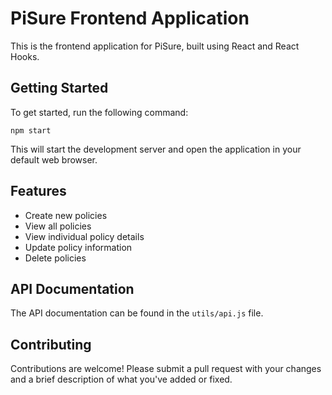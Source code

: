 # PiSure Frontend Application

This is the frontend application for PiSure, built using React and React Hooks.

## Getting Started

To get started, run the following command:

`npm start`

This will start the development server and open the application in your default web browser.

## Features

* Create new policies
* View all policies
* View individual policy details
* Update policy information
* Delete policies

## API Documentation

The API documentation can be found in the `utils/api.js` file.

## Contributing

Contributions are welcome! Please submit a pull request with your changes and a brief description of what you've added or fixed.
